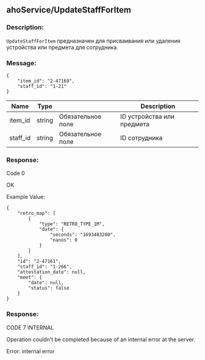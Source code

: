## ahoService/UpdateStaffForItem

### Description:
`UpdateStaffForItem` предназначен для присваивания или удаления устройства или предмета для сотрудника.

### Message:
```
{
    "item_id": "2-47169",
    "staff_id": "1-21"
}
```

|Name|Type||Description|
|-|-|-|--|
|item_id|string|Обязательное поле|ID устройства или предмета|
|staff_id|string|Обязательное поле|ID сотрудника|

### Response:

Code 0

OK

Example Value:

```
{
    "retro_map": [
        {
            "type": "RETRO_TYPE_1M",
            "date": {
                "seconds": "1693483200",
                "nanos": 0
            }
        }
    ],
    "id": "2-47161",
    "staff_id": "1-266",
    "attestation_date": null,
    "meet": {
        "date": null,
        "status": false
    }
}
```
### Response:

CODE 7 INTERNAL

Operation couldn’t be completed because of an internal error at the server.    

Error: internal error
